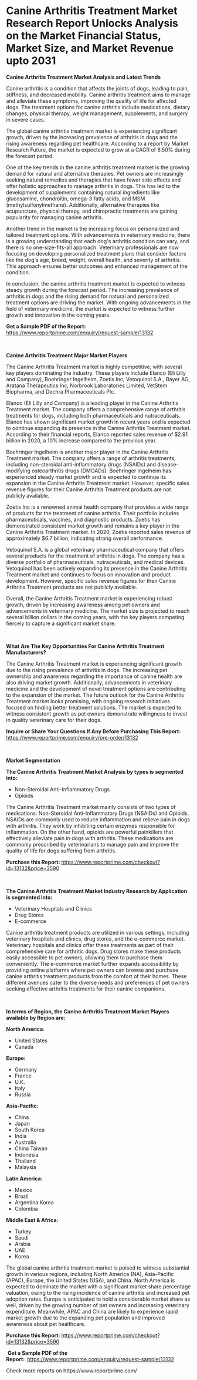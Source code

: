 <p><h1>Canine Arthritis Treatment Market Research Report Unlocks Analysis on the Market Financial Status, Market Size, and Market Revenue upto 2031</h1></p><p><strong>Canine Arthritis Treatment Market Analysis and Latest Trends</strong></p>
<p><p>Canine arthritis is a condition that affects the joints of dogs, leading to pain, stiffness, and decreased mobility. Canine arthritis treatment aims to manage and alleviate these symptoms, improving the quality of life for affected dogs. The treatment options for canine arthritis include medications, dietary changes, physical therapy, weight management, supplements, and surgery in severe cases.</p><p>The global canine arthritis treatment market is experiencing significant growth, driven by the increasing prevalence of arthritis in dogs and the rising awareness regarding pet healthcare. According to a report by Market Research Future, the market is expected to grow at a CAGR of 6.50% during the forecast period.</p><p>One of the key trends in the canine arthritis treatment market is the growing demand for natural and alternative therapies. Pet owners are increasingly seeking natural remedies and therapies that have fewer side effects and offer holistic approaches to manage arthritis in dogs. This has led to the development of supplements containing natural ingredients like glucosamine, chondroitin, omega-3 fatty acids, and MSM (methylsulfonylmethane). Additionally, alternative therapies like acupuncture, physical therapy, and chiropractic treatments are gaining popularity for managing canine arthritis.</p><p>Another trend in the market is the increasing focus on personalized and tailored treatment options. With advancements in veterinary medicine, there is a growing understanding that each dog's arthritis condition can vary, and there is no one-size-fits-all approach. Veterinary professionals are now focusing on developing personalized treatment plans that consider factors like the dog's age, breed, weight, overall health, and severity of arthritis. This approach ensures better outcomes and enhanced management of the condition.</p><p>In conclusion, the canine arthritis treatment market is expected to witness steady growth during the forecast period. The increasing prevalence of arthritis in dogs and the rising demand for natural and personalized treatment options are driving the market. With ongoing advancements in the field of veterinary medicine, the market is expected to witness further growth and innovation in the coming years.</p></p>
<p><strong>Get a Sample PDF of the Report:&nbsp;</strong> <a href="https://www.reportprime.com/enquiry/request-sample/13132">https://www.reportprime.com/enquiry/request-sample/13132</a></p>
<p>&nbsp;</p>
<p><strong>Canine Arthritis Treatment Major Market Players</strong></p>
<p><p>The Canine Arthritis Treatment market is highly competitive, with several key players dominating the industry. These players include Elanco (Eli Lilly and Company), Boehringer Ingelheim, Zoetis Inc, Vetoquinol S.A., Bayer AG, Aratana Therapeutics Inc, Norbrook Laboratories Limited, VetStem Biopharma, and Dechra Pharmaceuticals Plc.</p><p>Elanco (Eli Lilly and Company) is a leading player in the Canine Arthritis Treatment market. The company offers a comprehensive range of arthritis treatments for dogs, including both pharmaceuticals and nutraceuticals. Elanco has shown significant market growth in recent years and is expected to continue expanding its presence in the Canine Arthritis Treatment market. According to their financial reports, Elanco reported sales revenue of $2.91 billion in 2020, a 10% increase compared to the previous year.</p><p>Boehringer Ingelheim is another major player in the Canine Arthritis Treatment market. The company offers a range of arthritis treatments, including non-steroidal anti-inflammatory drugs (NSAIDs) and disease-modifying osteoarthritis drugs (DMOADs). Boehringer Ingelheim has experienced steady market growth and is expected to continue its expansion in the Canine Arthritis Treatment market. However, specific sales revenue figures for their Canine Arthritis Treatment products are not publicly available.</p><p>Zoetis Inc is a renowned animal health company that provides a wide range of products for the treatment of canine arthritis. Their portfolio includes pharmaceuticals, vaccines, and diagnostic products. Zoetis has demonstrated consistent market growth and remains a key player in the Canine Arthritis Treatment market. In 2020, Zoetis reported sales revenue of approximately $6.7 billion, indicating strong overall performance.</p><p>Vetoquinol S.A. is a global veterinary pharmaceutical company that offers several products for the treatment of arthritis in dogs. The company has a diverse portfolio of pharmaceuticals, nutraceuticals, and medical devices. Vetoquinol has been actively expanding its presence in the Canine Arthritis Treatment market and continues to focus on innovation and product development. However, specific sales revenue figures for their Canine Arthritis Treatment products are not publicly available.</p><p>Overall, the Canine Arthritis Treatment market is experiencing robust growth, driven by increasing awareness among pet owners and advancements in veterinary medicine. The market size is projected to reach several billion dollars in the coming years, with the key players competing fiercely to capture a significant market share.</p></p>
<p>&nbsp;</p>
<p><strong>What Are The Key Opportunities For Canine Arthritis Treatment Manufacturers?</strong></p>
<p><p>The Canine Arthritis Treatment market is experiencing significant growth due to the rising prevalence of arthritis in dogs. The increasing pet ownership and awareness regarding the importance of canine health are also driving market growth. Additionally, advancements in veterinary medicine and the development of novel treatment options are contributing to the expansion of the market. The future outlook for the Canine Arthritis Treatment market looks promising, with ongoing research initiatives focused on finding better treatment solutions. The market is expected to witness consistent growth as pet owners demonstrate willingness to invest in quality veterinary care for their dogs.</p></p>
<p><strong>Inquire or Share Your Questions If Any Before Purchasing This Report:</strong> <a href="https://www.reportprime.com/enquiry/pre-order/13132">https://www.reportprime.com/enquiry/pre-order/13132</a></p>
<p>&nbsp;</p>
<p><strong>Market Segmentation</strong></p>
<p><strong>The Canine Arthritis Treatment Market Analysis by types is segmented into:</strong></p>
<p><ul><li>Non-Steroidal Anti-Inflammatory Drugs</li><li>Opioids</li></ul></p>
<p><p>The Canine Arthritis Treatment market mainly consists of two types of medications: Non-Steroidal Anti-Inflammatory Drugs (NSAIDs) and Opioids. NSAIDs are commonly used to reduce inflammation and relieve pain in dogs with arthritis. They work by inhibiting certain enzymes responsible for inflammation. On the other hand, opioids are powerful painkillers that effectively alleviate pain in dogs with arthritis. These medications are commonly prescribed by veterinarians to manage pain and improve the quality of life for dogs suffering from arthritis.</p></p>
<p><strong>Purchase this Report:&nbsp;</strong><a href="https://www.reportprime.com/checkout?id=13132&price=3590">https://www.reportprime.com/checkout?id=13132&price=3590</a></p>
<p>&nbsp;</p>
<p><strong>The Canine Arthritis Treatment Market Industry Research by Application is segmented into:</strong></p>
<p><ul><li>Veterinary Hospitals and Clinics</li><li>Drug Stores</li><li>E-commerce</li></ul></p>
<p><p>Canine arthritis treatment products are utilized in various settings, including veterinary hospitals and clinics, drug stores, and the e-commerce market. Veterinary hospitals and clinics offer these treatments as part of their comprehensive care for arthritic dogs. Drug stores make these products easily accessible to pet owners, allowing them to purchase them conveniently. The e-commerce market further expands accessibility by providing online platforms where pet owners can browse and purchase canine arthritis treatment products from the comfort of their homes. These different avenues cater to the diverse needs and preferences of pet owners seeking effective arthritis treatments for their canine companions.</p></p>
<p>&nbsp;</p>
<p><strong>In terms of Region, the Canine Arthritis Treatment Market Players available by Region are:</strong></p>
<p>
    <p> <strong> North America: </strong>
        <ul>
            <li>United States</li>
            <li>Canada</li>
        </ul>
        </p> 
    <p> <strong> Europe: </strong>
        <ul>
            <li>Germany</li>
            <li>France</li>
            <li>U.K.</li>
            <li>Italy</li>
            <li>Russia</li>
        </ul>
        </p> 
    <p> <strong> Asia-Pacific: </strong>
        <ul>
            <li>China</li>
            <li>Japan</li>
            <li>South Korea</li>
            <li>India</li>
            <li>Australia</li>
            <li>China Taiwan</li>
            <li>Indonesia</li>
            <li>Thailand</li>
            <li>Malaysia</li>
        </ul>
        </p> 
    <p> <strong> Latin America: </strong>
        <ul>
            <li>Mexico</li>
            <li>Brazil</li>
            <li>Argentina Korea</li>
            <li>Colombia</li>
        </ul>
        </p> 
    <p> <strong> Middle East & Africa: </strong>
        <ul>
            <li>Turkey</li>
            <li>Saudi</li>
            <li>Arabia</li>
            <li>UAE</li>
            <li>Korea</li>
        </ul>
    </p>
    </p>
<p><p>The global canine arthritis treatment market is poised to witness substantial growth in various regions, including North America (NA), Asia-Pacific (APAC), Europe, the United States (USA), and China. North America is expected to dominate the market with a significant market share percentage valuation, owing to the rising incidence of canine arthritis and increased pet adoption rates. Europe is anticipated to hold a considerable market share as well, driven by the growing number of pet owners and increasing veterinary expenditure. Meanwhile, APAC and China are likely to experience rapid market growth due to the expanding pet population and improved awareness about pet healthcare.</p></p>
<p><strong>Purchase this Report: </strong><a href="https://www.reportprime.com/checkout?id=13132&price=3590">https://www.reportprime.com/checkout?id=13132&price=3590</a></p>
<p>&nbsp;<strong>Get a Sample PDF of the Report:&nbsp;&nbsp;</strong><a href="https://www.reportprime.com/enquiry/request-sample/13132">https://www.reportprime.com/enquiry/request-sample/13132</a></p>
<p><strong></strong></p>
<p>Check more reports on https://www.reportprime.com/</p>